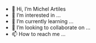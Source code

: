 - 👋 Hi, I’m Michel Artiles
- 👀 I’m interested in ...
- 🌱 I’m currently learning ...
- 💞️ I’m looking to collaborate on ...
- 📫 How to reach me ...

<!---
michelaegue/michelaegue is a ✨ special ✨ repository because its `README.md` (this file) appears on your GitHub profile.
You can click the Preview link to take a look at your changes.
--->
